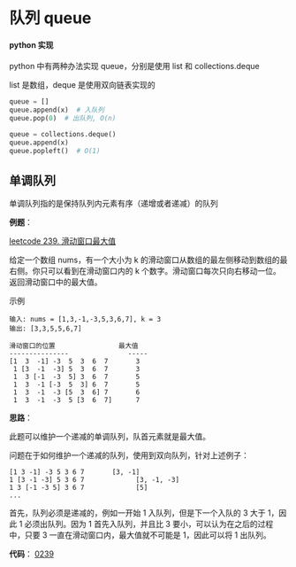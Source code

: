 # 队列 queue

#### python 实现

python 中有两种办法实现 queue，分别是使用 list 和 collections.deque

list 是数组，deque 是使用双向链表实现的

```python
queue = []
queue.append(x)  # 入队列
queue.pop(0)  # 出队列, O(n)

queue = collections.deque()
queue.append(x)
queue.popleft()  # O(1)
```



## 单调队列

单调队列指的是保持队列内元素有序（递增或者递减）的队列

**例题**：

[leetcode 239. 滑动窗口最大值](https://leetcode-cn.com/problems/sliding-window-maximum/)

给定一个数组 nums，有一个大小为 k 的滑动窗口从数组的最左侧移动到数组的最右侧。你只可以看到在滑动窗口内的 k 个数字。滑动窗口每次只向右移动一位。返回滑动窗口中的最大值。

示例

```
输入: nums = [1,3,-1,-3,5,3,6,7], k = 3
输出: [3,3,5,5,6,7]

滑动窗口的位置                最大值
---------------               -----
[1  3  -1] -3  5  3  6  7       3
 1 [3  -1  -3] 5  3  6  7       3
 1  3 [-1  -3  5] 3  6  7       5
 1  3  -1 [-3  5  3] 6  7       5
 1  3  -1  -3 [5  3  6] 7       6
 1  3  -1  -3  5 [3  6  7]      7
```

**思路**：

此题可以维护一个递减的单调队列，队首元素就是最大值。

问题在于如何维护一个递减的队列，使用到双向队列，针对上述例子：

```
[1 3 -1] -3 5 3 6 7       [3, -1]
1 [3 -1 -3] 5 3 6 7				[3, -1, -3]
1 3 [-1 -3 5] 3 6 7				[5]
...
```

首先，队列必须是递减的，例如一开始 1 入队列，但是下一个入队的 3 大于 1，因此 1 必须出队列。因为 1 首先入队列，并且比 3 要小，可以认为在之后的过程中，只要 3 一直在滑动窗口内，最大值就不可能是 1，因此可以将 1 出队列。

**代码**： [0239](./0239.py)